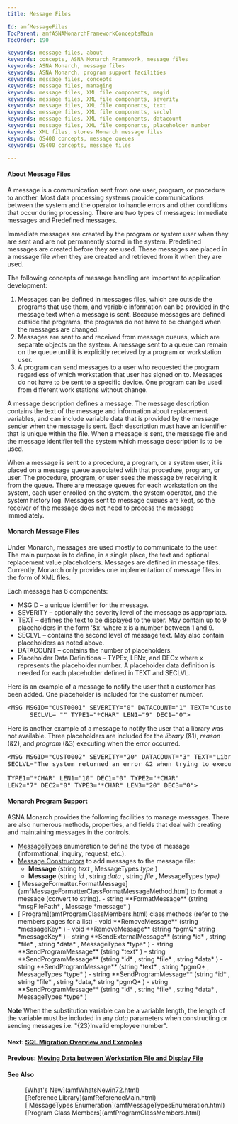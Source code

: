 ```yaml
---
title: Message Files

Id: amfMessageFiles
TocParent: amfASNAMonarchFrameworkConceptsMain
TocOrder: 190

keywords: message files, about
keywords: concepts, ASNA Monarch Framework, message files
keywords: ASNA Monarch, message files
keywords: ASNA Monarch, program support facilities
keywords: message files, concepts
keywords: message files, managing
keywords: message files, XML file components, msgid
keywords: message files, XML file components, severity
keywords: message files, XML file components, text
keywords: message files, XML file components, seclvl
keywords: message files, XML file components, datacount
keywords: message files, XML file components, placeholder number
keywords: XML files, stores Monarch message files
keywords: OS400 concepts, message queues
keywords: OS400 concepts, message files

---
```


#### About Message Files
A message is a communication sent from one user, program, or procedure to another. Most data processing systems provide communications between the system and the operator to handle errors and other conditions that occur during processing. There are two types of messages: Immediate messages and Predefined messages.

Immediate messages are created by the program or system user when they are sent and are not permanently stored in the system. Predefined messages are created before they are used. These messages are placed in a message file when they are created and retrieved from it when they are used.

The following concepts of message handling are important to application development:

1. Messages can be defined in messages files, which are
        outside the programs that use them, and variable
        information can be provided in the message text when a
        message is sent. Because messages are defined outside the
        programs, the programs do not have to be changed when the
        messages are changed.
2. Messages are sent to and received from message queues,
        which are separate objects on the system. A message sent to
        a queue can remain on the queue until it is explicitly
        received by a program or workstation user.
3. A program can send messages to a user who requested the
        program regardless of which workstation that user has signed
        on to. Messages do not have to be sent to a specific
        device.  One program can be used from different work
        stations without change.

A message description defines a message. The message description contains the text of the message and information about replacement variables, and can include variable data that is provided by the message sender when the message is sent. Each description must have an identifier that is unique within the file. When a message is sent, the message file and the message identifier tell the system which message description is to be used.

When a message is sent to a procedure, a program, or a system user, it is placed on a message queue associated with that procedure, program, or user. The procedure, program, or user sees the message by receiving it from the queue. There are message queues for each workstation on the system, each user enrolled on the system, the system operator, and the system history log. Messages sent to message queues are kept, so the receiver of the message does not need to process the message immediately.

#### Monarch Message Files
Under Monarch, messages are used mostly to communicate to the user. The main purpose is to define, in a single place, the text and optional replacement value placeholders. Messages are defined in message files. Currently, Monarch only provides one implementation of message files in the form of XML files.

Each message has 6 components:

- MSGID &#8211; a unique identifier for the message.
- SEVERITY &#8211; optionally the severity level of the message
        as appropriate.
- TEXT &#8211; defines the text to be displayed to the user.
        May contain up to 9 placeholders in the form '&amp;x' where
        x is a number between 1 and 9.
- SECLVL &#8211; contains the second level of message text. May
        also contain placeholders as noted above.
- DATACOUNT &#8211; contains the number of placeholders.
- Placeholder Data Definitions &#8211; TYPEx, LENx, and DECx
        where x represents the placeholder number. A placeholder
        data definition is needed for each placeholder defined in
        TEXT and SECLVL.

Here is an example of a message to notify the user that a customer has been added. One placeholder is included for the customer number.
<pre class="syntax">&lt;MSG MSGID="CUST0001" SEVERITY="0" DATACOUNT="1" TEXT="Customer &amp;1 has been added"
      SECLVL= "" TYPE1="*CHAR" LEN1="9" DEC1="0"&gt;</pre>

Here is another example of a message to notify the user that a library was not available. Three placeholders are included for the *library* (&amp;1), *reason* (&amp;2), and *program* (&amp;3) executing when the error occurred.
<pre class="syntax">
&lt;MSG MSGID="CUST0002" SEVERITY="20" DATACOUNT="3" TEXT="Library &amp;1 is not available." 
SECLVL="The system returned an error &amp;2 when trying to execute &amp;3 on library &amp;1."
<br />TYPE1="*CHAR" LEN1="10" DEC1="0" TYPE2="*CHAR"
LEN2="7" DEC2="0" TYPE3="*CHAR" LEN3="20" DEC3="0"&gt;</pre>

#### Monarch Program Support
ASNA Monarch provides the following facilities to manage messages. There are also numerous methods, properties, and fields that deal with creating and maintaining messages in the controls.

- [
        MessageTypes](amfMessageTypesEnumeration.html) enumeration to define the type of message
        (informational, inquiry, request, etc.).
- [Message
        Constructors](amfMessageClassMessageConstructors.html) to add messages to the message file: 
        <ul><li> **Message** (string 
 *text* , MessageTypes 
 *type* )
- **Message** (string 
 *id* , string 
 *data* , string 
 *file* , MessageTypes 
 *type)*

</li>
        <li>
          [
        MessageFormatter.FormatMessage](amfMessageFormatterClassFormatMessageMethod.html) to format a message
        (convert to string). 
- string 
 **FormatMessage** (string 
 *msgFilePath* , Message 
 *message* )

</li>
        <li>
          [
        Program](amfProgramClassMembers.html) class methods (refer to the members pages for a
        list) 
- void 
 **RemoveMessage** (string 
 *messageKey* )
- void 
 **RemoveMessage** (string 
 *pgmQ*  string 
 *messageKey* )
- string 
 **SendExternalMessage** (string 
 *id* , string 
 *file* , string 
 *data* , MessageTypes 
 *type* )
- string 
 **SendProgramMessage** (string 
 *text* )
- string 
 **SendProgramMessage** (string 
 *id* , string 
 *file* , string 
 *data* )
- string 
 **SendProgramMessage** (string 
 *text* , string 
 *pgmQ* , MessageTypes 
 *type* )
- string 
 **SendProgramMessage** (string 
 *id* , string 
 *file* , string 
 *data,*  string 
 *pgmQ* )
- string 
 **SendProgramMessage** (string 
 *id* , string 
 *file* , string 
 *data* , MessageTypes 
 *type* )

</li>
      </ul>

**Note** When the substitution variable can be a variable length, the length of the variable must be included in any *data* parameters when constructing or sending messages i.e. "{23}Invalid employee number". 

#### Next: [SQL Migration Overview and Examples](amfconSQLStatementExamples.html)

#### Previous: [Moving Data between Workstation File and Display File](amfconFrameworkASPXSessionMovingData.html)

#### See Also
<dl>
        <dd>[What's New](amfWhatsNewin72.html)</dd>
       <dd>[Reference
        Library](amfReferenceMain.html)</dd>
       <dd>[
        MessageTypes Enumeration](amfMessageTypesEnumeration.html)</dd>
       <dd>[Program
        Class Members](amfProgramClassMembers.html)</dd>
</dl>

